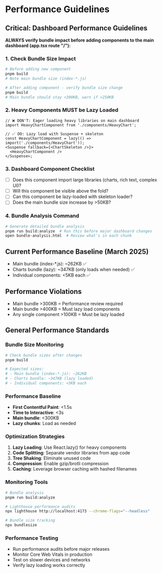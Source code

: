 # Performance Guidelines

## Critical: Dashboard Performance Guidelines

**ALWAYS verify bundle impact before adding components to the main dashboard (app.tsx route "/"):**

### 1. Check Bundle Size Impact

```bash
# Before adding new component
pnpm build
# Note main bundle size (index-*.js)

# After adding component - verify bundle size change
pnpm build
# Main bundle should stay <300KB, warn if >250KB
```

### 2. Heavy Components MUST be Lazy Loaded

```tsx
// ❌ DON'T: Eager loading heavy libraries on main dashboard
import HeavyChartComponent from './components/HeavyChart';

// ✅ DO: Lazy load with Suspense + skeleton
const HeavyChartComponent = lazy(() => import('./components/HeavyChart'));
<Suspense fallback={<ChartSkeleton />}>
  <HeavyChartComponent />
</Suspense>;
```

### 3. Dashboard Component Checklist

- [ ] Does this component import large libraries (charts, rich text, complex UI)?
- [ ] Will this component be visible above the fold?
- [ ] Can this component be lazy-loaded with skeleton loader?
- [ ] Does the main bundle size increase by >50KB?

### 4. Bundle Analysis Command

```bash
# Generate detailed bundle analysis
pnpm run build:analyze  # Run this before major dashboard changes
open bundle-analysis.html  # Review what's in each chunk
```

## Current Performance Baseline (March 2025)

- Main bundle (index-\*.js): ~262KB ✅
- Charts bundle (lazy): ~347KB (only loads when needed) ✅
- Individual components: <5KB each ✅

## Performance Violations

- Main bundle >300KB = Performance review required
- Main bundle >400KB = Must lazy load components
- Any single component >100KB = Must be lazy loaded

## General Performance Standards

### Bundle Size Monitoring

```bash
# Check bundle sizes after changes
pnpm build

# Expected sizes:
# - Main bundle (index-*.js): ~262KB
# - Charts bundle: ~347KB (lazy loaded)
# - Individual components: <5KB each
```

### Performance Baseline

- **First Contentful Paint**: <1.5s
- **Time to Interactive**: <3s
- **Main bundle**: <300KB
- **Lazy chunks**: Load as needed

### Optimization Strategies

1. **Lazy Loading**: Use React.lazy() for heavy components
2. **Code Splitting**: Separate vendor libraries from app code
3. **Tree Shaking**: Eliminate unused code
4. **Compression**: Enable gzip/brotli compression
5. **Caching**: Leverage browser caching with hashed filenames

### Monitoring Tools

```bash
# Bundle analysis
pnpm run build:analyze

# Lighthouse performance audits
npx lighthouse http://localhost:4173 --chrome-flags="--headless"

# Bundle size tracking
npx bundlesize
```

### Performance Testing

- Run performance audits before major releases
- Monitor Core Web Vitals in production
- Test on slower devices and networks
- Verify lazy loading works correctly
